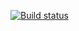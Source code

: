 [![Build status](https://ci.appveyor.com/api/projects/status/iw19f8ixb86lft76?svg=true)](https://ci.appveyor.com/project/marpluto/homework-page-objects)
